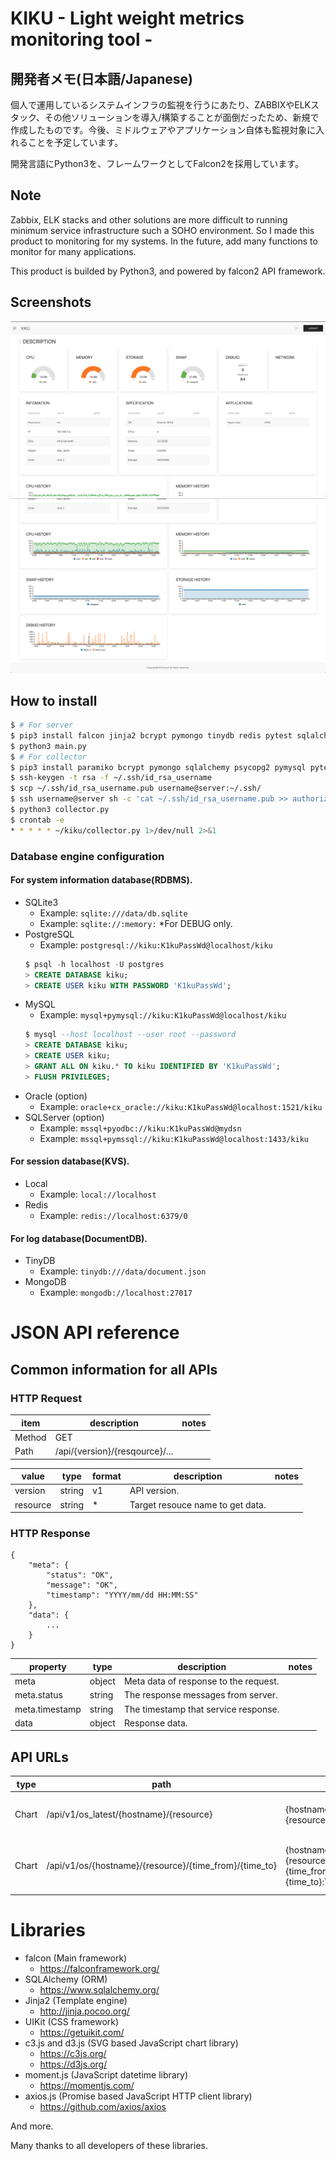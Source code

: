 # KIKU - Light weight metrics monitoring tool -

## 開発者メモ(日本語/Japanese)

個人で運用しているシステムインフラの監視を行うにあたり、ZABBIXやELKスタック、その他ソリューションを導入/構築することが面倒だったため、新規で作成したものです。今後、ミドルウェアやアプリケーション自体も監視対象に入れることを予定しています。

開発言語にPython3を、フレームワークとしてFalcon2を採用しています。 


## Note

Zabbix, ELK stacks and other solutions are more difficult to running minimum service infrastructure such a SOHO environment.
So I made this product to monitoring for my systems. In the future, add many functions to monitor for many applications. 

This product is builded by Python3, and powered by falcon2 API framework.

## Screenshots

![Screen Shot](/screenshot/v0.0.1-1.png "Screen Shot")
![Screen Shot](/screenshot/v0.0.1-2.png "Screen Shot")

## How to install

```bash
$ # For server
$ pip3 install falcon jinja2 bcrypt pymongo tinydb redis pytest sqlalchemy psycopg2 pymysql
$ python3 main.py
$ # For collector 
$ pip3 install paramiko bcrypt pymongo sqlalchemy psycopg2 pymysql pytest
$ ssh-keygen -t rsa -f ~/.ssh/id_rsa_username
$ scp ~/.ssh/id_rsa_username.pub username@server:~/.ssh/
$ ssh username@server sh -c 'cat ~/.ssh/id_rsa_username.pub >> authorized_keys' 
$ python3 collector.py
$ crontab -e
* * * * * ~/kiku/collector.py 1>/dev/null 2>&1
```

### Database engine configuration

#### For system information database(RDBMS).
- SQLite3
  - Example: `sqlite:///data/db.sqlite`
  - Example: `sqlite://:memory:` *For DEBUG only.
- PostgreSQL
  - Example: `postgresql://kiku:K1kuPassWd@localhost/kiku`
  ```sql
  $ psql -h localhost -U postgres
  > CREATE DATABASE kiku;
  > CREATE USER kiku WITH PASSWORD 'K1kuPassWd';
  ```
- MySQL
  - Example: `mysql+pymysql://kiku:K1kuPassWd@localhost/kiku`
  ```sql
  $ mysql --host localhost --user root --password
  > CREATE DATABASE kiku;
  > CREATE USER kiku;
  > GRANT ALL ON kiku.* TO kiku IDENTIFIED BY 'K1kuPassWd';
  > FLUSH PRIVILEGES;
  ```
- Oracle (option)
  - Example: `oracle+cx_oracle://kiku:K1kuPassWd@localhost:1521/kiku`
- SQLServer (option)
  - Example: `mssql+pyodbc://kiku:K1kuPassWd@mydsn`
  - Example: `mssql+pymssql://kiku:K1kuPassWd@localhost:1433/kiku`


#### For session database(KVS).
- Local
  - Example: `local://localhost`
- Redis
  - Example: `redis://localhost:6379/0`


#### For log database(DocumentDB).
- TinyDB
  - Example: `tinydb:///data/document.json`
- MongoDB
  - Example: `mongodb://localhost:27017`


# JSON API reference

## Common information for all APIs

### HTTP Request

|item|description|notes|
|---|---|---|
|Method|GET||
|Path|/api/{version}/{resqource}/...||

|value|type|format|description|notes|
|---|---|---|---|---|
|version|string|v1|API version.||
|resource|string|*|Target resouce name to get data.||

### HTTP Response

```
{
    "meta": {
        "status": "OK",
        "message": "OK",
        "timestamp": "YYYY/mm/dd HH:MM:SS"
    },
    "data": {
        ...
    }
}
```

|property|type|description|notes|
|---|---|---|---|
|meta|object|Meta data of response to the request.||
|meta.status|string|The response messages from server.||
|meta.timestamp|string|The timestamp that service response.||
|data|object|Response data.||

## API URLs

|type|path|params|description|notes|
|---|---|---|---|---|
|Chart|/api/v1/os_latest/{hostname}/{resource}|{hostname}:HOST<br> {resource}:cpu,memory,storage,swap,diskio|Latest values of computer resource.||
|Chart|/api/v1/os/{hostname}/{resource}/{time_from}/{time_to}|{hostname}:HOST<br> {resource}:cpu,memory,storage,swap,diskio<br>{time_from}:YYYYMMDDhhmm<br>{time_to}:YYYYMMDDhhmm|Timeline charts values of computer resource.||

# Libraries

- falcon (Main framework)
  - https://falconframework.org/
- SQLAlchemy (ORM)
  - https://www.sqlalchemy.org/
- Jinja2 (Template engine)
  - http://jinja.pocoo.org/
- UIKit (CSS framework)
  - https://getuikit.com/
- c3.js and d3.js (SVG based JavaScript chart library)
  - https://c3js.org/
  - https://d3js.org/
- moment.js (JavaScript datetime library)
  - https://momentjs.com/
- axios.js (Promise based JavaScript HTTP client library)
  - https://github.com/axios/axios

And more.

Many thanks to all developers of these libraries.
